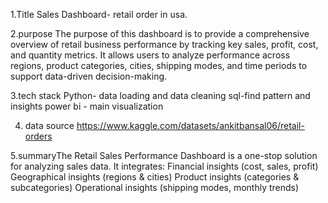
1.Title
Sales Dashboard- retail order in usa.


2.purpose
The purpose of this dashboard is to provide a comprehensive overview of retail business performance by tracking key sales, profit, cost, and quantity metrics. 
It allows users to analyze performance across regions, product categories, cities, shipping modes, and time periods to support data-driven decision-making.


3.tech stack
Python- data loading and data cleaning
sql-find pattern and insights
power bi - main visualization 


4. data source
   https://www.kaggle.com/datasets/ankitbansal06/retail-orders


5.summaryThe Retail Sales Performance Dashboard is a one-stop solution for analyzing sales data. It integrates:
Financial insights (cost, sales, profit)
Geographical insights (regions & cities)
Product insights (categories & subcategories)
Operational insights (shipping modes, monthly trends)

